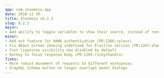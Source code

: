 ```yaml
---
app: com.insomnia.app
date: 2018-11-30
title: Insomnia v6.2.3
slug: 6.2.3
major:
- Add ability to toggle variables to show their source, instead of rendered value (see hotkey in preferences) (PR:1274:dhruv944)
minor:
- Add ext feature for HAWK authentication (PR:1266:rpless)
- Fix About screen showing undefined for Electron version (PR:1267:zhanghanyun)
- Font ligatures visibility now disabled by default 
- Hotkey to focus response body (PR:1265:rickychandra)
fixes:
- More robust movement of requests to different workspaces
- GraphQL Schema button no longer overlaps modal dialogs
---
```

